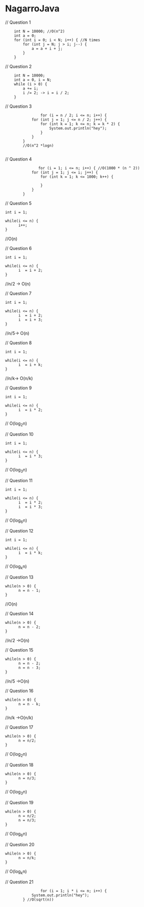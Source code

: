 # NagarroJava

// Question 1

		int N = 10000; //O(n^2)
		int a = 0;
		for (int i = 0; i < N; i++) { //N times 
			for (int j = N; j > i; j--) {
				a = a + i + j;
			}
		}


// Question 2

		int N = 10000;
		int a = 0, i = N;
		while (i > 0) {
			a += i;
			i /= 2; -> i = i / 2;
		}
    
// Question 3
```
                for (i = n / 2; i <= n; i++) {
			for (int j = 1; j <= n / 2; j++) {
				for (int k = 1; k <= n; k = k * 2) {
					System.out.println("hey");
				}
			}
		}
		//O(n^2 *logn)
		
```

// Question 4
```
               for (i = 1; i <= n; i++) { //O(1000 * (n ^ 2))
			for (int j = 1; j <= i; j++) {
				for (int k = 1; k <= 1000; k++) {

				}
			}
		}
```

 
// Question 5
```
int i = 1;

while(i <= n) {
      i++;
}
```
//O(n)

// Question 6
```
int i = 1;

while(i <= n) {
      i  = i + 2;
}
```
//n/2 -> O(n)

// Question 7
```
int i = 1;

while(i <= n) {
      i  = i + 2;
      i  = i + 3;
}
```
//n/5-> O(n)

// Question 8
```
int i = 1;

while(i <= n) {
      i  = i + k;
}
```
//n/k-> O(n/k)

// Question 9
```
int i = 1;

while(i <= n) {
      i  = i * 2;
}
```

// O(log<sub>2</sub>n)

// Question 10
```
int i = 1;

while(i <= n) {
      i  = i * 3;
}
```
// O(log<sub>3</sub>n)

// Question 11
```
int i = 1;

while(i <= n) {
      i  = i * 2;
      i  = i * 3;
}
```
// O(log<sub>6</sub>n)

// Question 12
```
int i = 1;

while(i <= n) {
      i  = i * k;
}
```
// O(log<sub>k</sub>n)

// Question 13
```
while(n > 0) {
      n = n - 1;
}
```
//O(n)

// Question 14
```
while(n > 0) {
      n = n - 2;
}
```
//n/2 ->O(n)

// Question 15
```
while(n > 0) {
      n = n - 2;
      n = n - 3;
}
```

//n/5 ->O(n)

// Question 16
```
while(n > 0) {
      n = n - k;
}
```
//n/k ->O(n/k)

// Question 17
```
while(n > 0) {
      n = n/2;
}
```
// O(log<sub>2</sub>n)

// Question 18
```
while(n > 0) {
      n = n/3;
}
```
// O(log<sub>3</sub>n)

// Question 19

```
while(n > 0) {
      n = n/2;
      n = n/3;
}
```
// O(log<sub>6</sub>n)

// Question 20

```
while(n > 0) {
      n = n/k;
}
```

// O(log<sub>k</sub>n)


// Question 21
```
                for (i = 1; i * i <= n; i++) {
			System.out.println("hey");
		} //O(sqrt(n))
```


